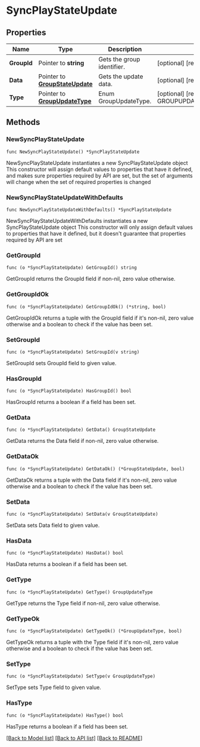 # SyncPlayStateUpdate

## Properties

Name | Type | Description | Notes
------------ | ------------- | ------------- | -------------
**GroupId** | Pointer to **string** | Gets the group identifier. | [optional] [readonly] 
**Data** | Pointer to [**GroupStateUpdate**](GroupStateUpdate.md) | Gets the update data. | [optional] [readonly] 
**Type** | Pointer to [**GroupUpdateType**](GroupUpdateType.md) | Enum GroupUpdateType. | [optional] [readonly] [default to GROUPUPDATETYPE_STATE_UPDATE]

## Methods

### NewSyncPlayStateUpdate

`func NewSyncPlayStateUpdate() *SyncPlayStateUpdate`

NewSyncPlayStateUpdate instantiates a new SyncPlayStateUpdate object
This constructor will assign default values to properties that have it defined,
and makes sure properties required by API are set, but the set of arguments
will change when the set of required properties is changed

### NewSyncPlayStateUpdateWithDefaults

`func NewSyncPlayStateUpdateWithDefaults() *SyncPlayStateUpdate`

NewSyncPlayStateUpdateWithDefaults instantiates a new SyncPlayStateUpdate object
This constructor will only assign default values to properties that have it defined,
but it doesn't guarantee that properties required by API are set

### GetGroupId

`func (o *SyncPlayStateUpdate) GetGroupId() string`

GetGroupId returns the GroupId field if non-nil, zero value otherwise.

### GetGroupIdOk

`func (o *SyncPlayStateUpdate) GetGroupIdOk() (*string, bool)`

GetGroupIdOk returns a tuple with the GroupId field if it's non-nil, zero value otherwise
and a boolean to check if the value has been set.

### SetGroupId

`func (o *SyncPlayStateUpdate) SetGroupId(v string)`

SetGroupId sets GroupId field to given value.

### HasGroupId

`func (o *SyncPlayStateUpdate) HasGroupId() bool`

HasGroupId returns a boolean if a field has been set.

### GetData

`func (o *SyncPlayStateUpdate) GetData() GroupStateUpdate`

GetData returns the Data field if non-nil, zero value otherwise.

### GetDataOk

`func (o *SyncPlayStateUpdate) GetDataOk() (*GroupStateUpdate, bool)`

GetDataOk returns a tuple with the Data field if it's non-nil, zero value otherwise
and a boolean to check if the value has been set.

### SetData

`func (o *SyncPlayStateUpdate) SetData(v GroupStateUpdate)`

SetData sets Data field to given value.

### HasData

`func (o *SyncPlayStateUpdate) HasData() bool`

HasData returns a boolean if a field has been set.

### GetType

`func (o *SyncPlayStateUpdate) GetType() GroupUpdateType`

GetType returns the Type field if non-nil, zero value otherwise.

### GetTypeOk

`func (o *SyncPlayStateUpdate) GetTypeOk() (*GroupUpdateType, bool)`

GetTypeOk returns a tuple with the Type field if it's non-nil, zero value otherwise
and a boolean to check if the value has been set.

### SetType

`func (o *SyncPlayStateUpdate) SetType(v GroupUpdateType)`

SetType sets Type field to given value.

### HasType

`func (o *SyncPlayStateUpdate) HasType() bool`

HasType returns a boolean if a field has been set.


[[Back to Model list]](../README.md#documentation-for-models) [[Back to API list]](../README.md#documentation-for-api-endpoints) [[Back to README]](../README.md)


